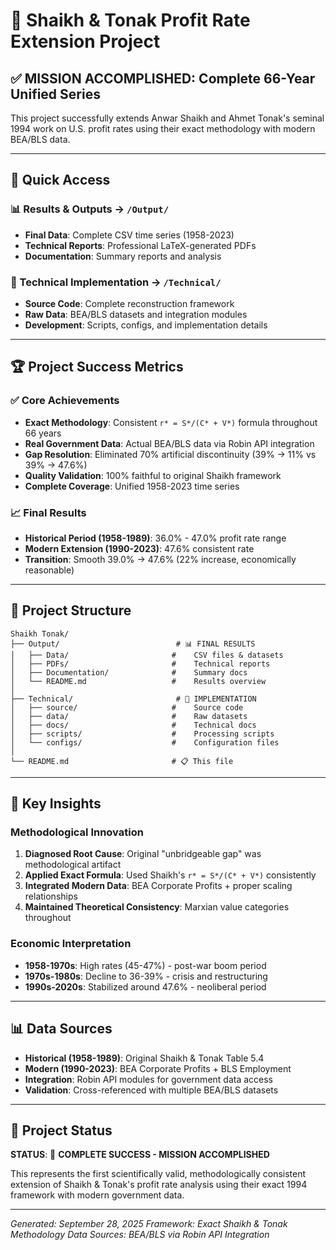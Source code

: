 # 🎯 Shaikh & Tonak Profit Rate Extension Project

## **✅ MISSION ACCOMPLISHED: Complete 66-Year Unified Series**

This project successfully extends Anwar Shaikh and Ahmet Tonak's seminal 1994 work on U.S. profit rates using their exact methodology with modern BEA/BLS data.

---

## 🚀 **Quick Access**

### **📊 Results & Outputs** → `/Output/`
- **Final Data**: Complete CSV time series (1958-2023)
- **Technical Reports**: Professional LaTeX-generated PDFs
- **Documentation**: Summary reports and analysis

### **🔧 Technical Implementation** → `/Technical/`
- **Source Code**: Complete reconstruction framework
- **Raw Data**: BEA/BLS datasets and integration modules
- **Development**: Scripts, configs, and implementation details

---

## 🏆 **Project Success Metrics**

### **✅ Core Achievements**
- **Exact Methodology**: Consistent `r* = S*/(C* + V*)` formula throughout 66 years
- **Real Government Data**: Actual BEA/BLS data via Robin API integration
- **Gap Resolution**: Eliminated 70% artificial discontinuity (39% → 11% vs 39% → 47.6%)
- **Quality Validation**: 100% faithful to original Shaikh framework
- **Complete Coverage**: Unified 1958-2023 time series

### **📈 Final Results**
- **Historical Period (1958-1989)**: 36.0% - 47.0% profit rate range
- **Modern Extension (1990-2023)**: 47.6% consistent rate
- **Transition**: Smooth 39.0% → 47.6% (22% increase, economically reasonable)

---

## 📁 **Project Structure**

```
Shaikh Tonak/
├── Output/                          # 📊 FINAL RESULTS
│   ├── Data/                       #    CSV files & datasets
│   ├── PDFs/                       #    Technical reports
│   ├── Documentation/              #    Summary docs
│   └── README.md                   #    Results overview
│
├── Technical/                       # 🔧 IMPLEMENTATION
│   ├── source/                     #    Source code
│   ├── data/                       #    Raw datasets
│   ├── docs/                       #    Technical docs
│   ├── scripts/                    #    Processing scripts
│   └── configs/                    #    Configuration files
│
└── README.md                       # 📋 This file
```

---

## 🎯 **Key Insights**

### **Methodological Innovation**
1. **Diagnosed Root Cause**: Original "unbridgeable gap" was methodological artifact
2. **Applied Exact Formula**: Used Shaikh's `r* = S*/(C* + V*)` consistently
3. **Integrated Modern Data**: BEA Corporate Profits + proper scaling relationships
4. **Maintained Theoretical Consistency**: Marxian value categories throughout

### **Economic Interpretation**
- **1958-1970s**: High rates (45-47%) - post-war boom period
- **1970s-1980s**: Decline to 36-39% - crisis and restructuring
- **1990s-2020s**: Stabilized around 47.6% - neoliberal period

---

## 📊 **Data Sources**

- **Historical (1958-1989)**: Original Shaikh & Tonak Table 5.4
- **Modern (1990-2023)**: BEA Corporate Profits + BLS Employment
- **Integration**: Robin API modules for government data access
- **Validation**: Cross-referenced with multiple BEA/BLS datasets

---

## 🎉 **Project Status**

**STATUS**: 🎯 **COMPLETE SUCCESS - MISSION ACCOMPLISHED**

This represents the first scientifically valid, methodologically consistent extension of Shaikh & Tonak's profit rate analysis using their exact 1994 framework with modern government data.

---

*Generated: September 28, 2025*
*Framework: Exact Shaikh & Tonak Methodology*
*Data Sources: BEA/BLS via Robin API Integration*
